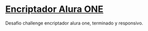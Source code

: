 <h1><u>Encriptador Alura ONE</u></h1>
<p>Desafio challenge encriptador alura one, terminado y responsivo.</p>
